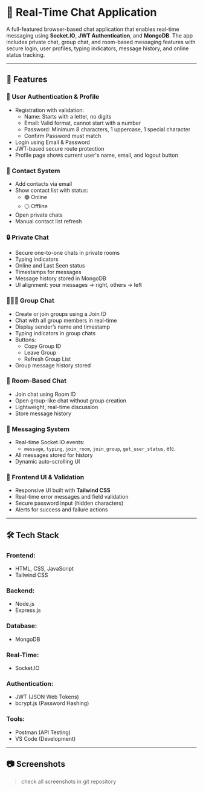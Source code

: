 # 💬 Real-Time Chat Application

A full-featured browser-based chat application that enables real-time messaging using **Socket.IO**, **JWT Authentication**, and **MongoDB**. The app includes private chat, group chat, and room-based messaging features with secure login, user profiles, typing indicators, message history, and online status tracking.

---

## 🚀 Features

### 🔐 User Authentication & Profile
- Registration with validation:
  - Name: Starts with a letter, no digits
  - Email: Valid format, cannot start with a number
  - Password: Minimum 8 characters, 1 uppercase, 1 special character
  - Confirm Password must match
- Login using Email & Password
- JWT-based secure route protection
- Profile page shows current user's name, email, and logout button

### 👥 Contact System
- Add contacts via email
- Show contact list with status:
  - 🟢 Online
  - ⚪️ Offline
- Open private chats
- Manual contact list refresh

### 🔒 Private Chat
- Secure one-to-one chats in private rooms
- Typing indicators
- Online and Last Seen status
- Timestamps for messages
- Message history stored in MongoDB
- UI alignment: your messages → right, others → left

### 👨‍👩‍👧 Group Chat
- Create or join groups using a Join ID
- Chat with all group members in real-time
- Display sender’s name and timestamp
- Typing indicators in group chats
- Buttons:
  - Copy Group ID
  - Leave Group
  - Refresh Group List
- Group message history stored

### 📢 Room-Based Chat
- Join chat using Room ID
- Open group-like chat without group creation
- Lightweight, real-time discussion
- Store message history

### 📩 Messaging System
- Real-time Socket.IO events:
  - `message`, `typing`, `join_room`, `join_group`, `get_user_status`, etc.
- All messages stored for history
- Dynamic auto-scrolling UI

### 🎨 Frontend UI & Validation
- Responsive UI built with **Tailwind CSS**
- Real-time error messages and field validation
- Secure password input (hidden characters)
- Alerts for success and failure actions

---

## 🛠️ Tech Stack

### Frontend:
- HTML, CSS, JavaScript
- Tailwind CSS

### Backend:
- Node.js
- Express.js

### Database:
- MongoDB

### Real-Time:
- Socket.IO

### Authentication:
- JWT (JSON Web Tokens)
- bcrypt.js (Password Hashing)

### Tools:
- Postman (API Testing)
- VS Code (Development)

---

## 📷 Screenshots

> check all screenshots in git repository 
